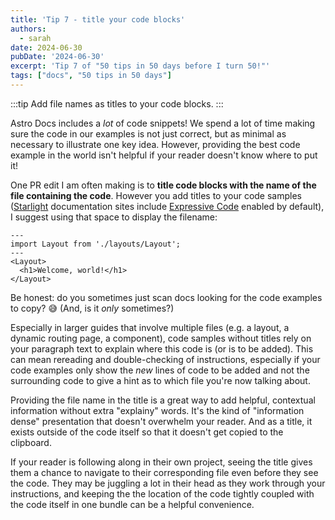 ```yaml
---
title: 'Tip 7 - title your code blocks'
authors:
  - sarah
date: 2024-06-30
pubDate: '2024-06-30'
excerpt: 'Tip 7 of "50 tips in 50 days before I turn 50!"'
tags: ["docs", "50 tips in 50 days"]
---
```


:::tip
Add file names as titles to your code blocks.
:::

Astro Docs includes a *lot* of code snippets! We spend a lot of time making sure the code in our examples is not just correct, but as minimal as necessary to illustrate one key idea. However, providing the best code example in the world isn't helpful if your reader doesn't know where to put it!

One PR edit I am often making is to **title code blocks with the name of the file containing the code**. However you add titles to your code samples ([Starlight](https://starlight.astro.build/) documentation sites include [Expressive Code](https://expressive-code.com/) enabled by default), I suggest using that space to display the filename:

```astro title="src/pages/index.astro"
---
import Layout from './layouts/Layout';
---
<Layout>
  <h1>Welcome, world!</h1>
</Layout>

```

Be honest: do you sometimes just scan docs looking for the code examples to copy? 😅 (And, is it *only* sometimes?)

Especially in larger guides that involve multiple files (e.g. a layout, a dynamic routing page, a component), code samples without titles rely on your paragraph text to explain where this code is (or is to be added). This can mean rereading and double-checking of instructions, especially if your code examples only show the *new* lines of code to be added and not the surrounding code to give a hint as to which file you're now talking about.

Providing the file name in the title is a great way to add helpful, contextual information without extra "explainy" words. It's the kind of "information dense" presentation that doesn't overwhelm your reader. And as a title, it exists outside of the code itself so that it doesn't get copied to the clipboard.

If your reader is following along in their own project, seeing the title gives them a chance to navigate to their corresponding file even before they see the code. They may be juggling a lot in their head as they work through your instructions, and keeping the the location of the code tightly coupled with the code itself in one bundle can be a helpful convenience.